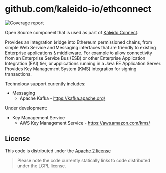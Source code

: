 # github.com/kaleido-io/ethconnect

![Coverage report](https://codecov.io/gh/kaleido-io/ethconnect/branch/master/graph/badge.svg)

Open Source component that is used as part of [Kaleido Connect](https://kaleido.io).

Provides an integration bridge into Ethereum permissioned chains, from simple
Web Service and Messaging interfaces that are friendly to existing Enterprise
applications & middleware.
For example to allow connectivity from an Enterprise Service Bus (ESB) or other
Enterprise Application Integration (EAI) tier, or applications running in a
Java EE Application Server.
Provides Key Management System (KMS) integration for signing transactions.

Technology support currently includes:
- Messaging
  - Apache Kafka - https://kafka.apache.org/

Under development:

- Key Management Service
  - AWS Key Management Service - https://aws.amazon.com/kms/

## License

This code is distributed under the [Apache 2 license](LICENSE).

> Please note the code currently statically links to code distributed under the
> LGPL license.

